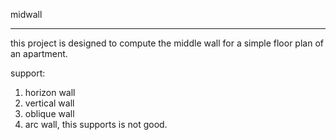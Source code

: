 midwall

------------------------------------------------------------------------------
this project is designed to compute the middle wall for a simple floor plan of an apartment.

support:
1. horizon wall
2. vertical wall
3. oblique wall
4. arc wall,  this supports is not good.
